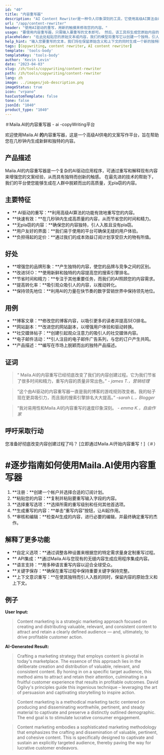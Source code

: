 ```yaml
---
id: "40"
title: "内容重写器"
description: "AI Content Rewriter是一种令人印象深刻的工具，它使用高级AI算法自动重写和重塑您的输入文本，从而使其独特，引人入胜且更具吸引力。 此工具非常适合希望提高其内容质量并避免窃问题的博客作者，撰稿人和内容创建者。"
url: "/app/content-rewriter"
header: "使用AI驱动的重写，用新的触摸来修改您的内容。"
usage: "要使用内容重写器，只需输入要重写的文本即可。 然后，该工具将生成您原始内容的独特，结构良好且引人入胜的版本，并保持其上下文和关键想法。"
placeholder: "在此处粘贴您的原始文本或内容，我们的模型将重写它以创建一个独特，引人入胜且吸引人的版本。"
help_hint: "输入您要重写的文本，我们将在保留原始含义和上下文的同时生成一个新的独特版本。 提高内容质量和避免窃问题的理想选择。"
tags: [Copywriting, content rewriter, AI content rewriter]
template: 'tools-body'
templateKey: 'tools-body'
author: 'Kevin Levin'
date: "2023-04-03"
slug: /zh/tools/copywriting/content-rewriter
path: /zh/tools/copywriting/content-rewriter
lang: zh
image: ../images/job-description.png
imageStatus: true
icon: "vrpano"
hasCustomTemplate: false
tone: false
jsonId: "1040"
product_type: "1040"
---
```

＃Maila.AI的内容重写器 -  ai -copyWriting平台

欢迎使用Maila.AI **的**内容重写器，这是一个高级AI供电的文案写作平台，旨在帮助您在几秒钟内生成新鲜和独特的内容。

## 产品描述

Maila.AI的内容重写器是一个复杂的AI驱动应用程序，可通过重写和解释现有内容来增强您的文案经验，从而具有独特而创新的触感。 在最先进的技术的帮助下，我们的平台使您能够生成在人群中脱颖而出的高质量，无pla窃的内容。

## 主要特征

 -  ** AI驱动的重写：**利用高级AI算法的功能有效地重写您的内容。
  -  **快速有效：**在几秒钟内生成高质量的内容，从而节省您的时间和精力。
  -  **无pla窃的内容：**确保您的内容独特，引人入胜且没有pla窃。
  -  **用户友好的界面：**我们易于使用的平台可确保无缝的用户体验。
  -  **负担得起的定价：**通过我们的成本效益订阅计划享受巨大的物有所值。

## 好处

 -  **增强您的品牌形象：**产生独特的内容，使您的品牌与竞争之间的区别。
  -  **改进SEO：**使用新鲜和独特的内容提高您的搜索引擎排名。
  -  **节省时间和精力：**专注于其他重要任务，而我们的AI照顾您的内容需求。
  -  **提高转化率：**吸引观众吸引人的内容，以推动转化。
  -  **保持领先地位：**利用AI的力量在快节奏的数字营销世界中保持领先地位。

## 用例

 -  **博客文章：**修改您的博客内容，以吸引更多的读者并提高SEO排名。
  -  **网站副本：**改进您的网站副本，以增强用户体验和驱动转换。
  -  **社交媒体帖子：**创建引起观众注意力的吸引人的社交媒体内容。
  -  **电子邮件活动：**引人注目的电子邮件广告系列，与您的订户产生共鸣。
  -  **产品描述：**编写在市场上脱颖而出的独特产品描述。

## 证词

>“ Maila.AI的内容重写已经彻底改变了我们的内容创建过程。它为我们节省了很多时间和精力，重写内容的质量非常出色。”  -  _james T.，营销经理_

>“这个由AI驱动的内容重写器一直是我的博客的游戏规则改变者。我的帖子现在更具吸引力，而且我的搜索引擎排名大大提高。”  -_sarah L.，Blogger_

>“我对易用性和Maila.AI的内容重写的速度印象深刻。  -  _emma K.，自由作家_

## 呼吁采取行动

您准备好彻底改变内容创建过程了吗？  [立即通过Maila.AI开始内容重写！]（＃）

# #逐步指南如何使用Maila.AI使用内容重写器

1. **注册：**创建一个帐户并选择合适的订阅计划。
 2. **粘贴您的内容：**复制并粘贴要重写输入字段的内容。
 3. **选择重写选项：**选择所需的重写级别和任何其他首选项。
 4. **生成重写的内容：**单击“重写内容”按钮，让AI起作用。
 5. **审核和编辑：**检查AI生成的内容，进行必要的编辑，并最终确定重写的杰作。

## 解释了更多功能

 -  **自定义选项：**通过调整各种设置来根据您的特定需求量身定制重写过程。
  -  ** API集成：**通过Maila.AI与您现有的无缝内容生成应用程序集成内容。
  -  **语言支持：**用多种语言重写内容以迎合全球受众。
  -  **关键字保存：**确保在重写过程中保持重要关键字保持完整。
  -  **上下文意识重写：**在使其独特而引人入胜的同时，保留内容的原始含义和上下文。

## 例子

**User Input:**


> Content marketing is a strategic marketing approach focused on creating and distributing valuable, relevant, and consistent content to attract and retain a clearly defined audience — and, ultimately, to drive profitable customer action.


**AI-Generated Result:**

> Crafting a marketing strategy that employs content is pivotal in today's marketplace. The essence of this approach lies in the deliberate creation and distribution of valuable, relevant, and consistent content. By honing in on a specific target audience, this method aims to attract and retain their attention, culminating in a fruitful customer experience that results in profitable outcomes. David Ogilvy's principles guide this ingenious technique – leveraging the art of persuasion and captivating storytelling to inspire action.

> Content marketing is a methodical marketing tactic centered on producing and disseminating worthwhile, pertinent, and steady material to captivate and preserve a distinctly outlined demographic. The end goal is to stimulate lucrative consumer engagement.


> Content marketing embodies a sophisticated marketing methodology that emphasizes the crafting and dissemination of valuable, pertinent, and cohesive content. This is specifically designed to captivate and sustain an explicitly targeted audience, thereby paving the way for lucrative customer endeavors.

